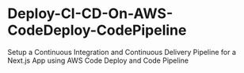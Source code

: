 # Deploy-CI-CD-On-AWS-CodeDeploy-CodePipeline
Setup a Continuous Integration and Continuous Delivery Pipeline for a Next.js App using AWS Code Deploy and Code Pipeline
